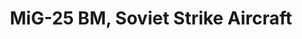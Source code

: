 ---
layout: product
title: "MiG-25 BM, Soviet Strike Aircraft"
price: "6800" 
desc: "Maketa"
img_path: "/assets/img/ICM 48905.webp"
brand: "N/A"
available: true
special_offer: false
new: true
soon: false
cat: "010000"
subcat: "013600"
subsubcat: "0N/A"
sifra: "ICM 48905"
popular: false
---